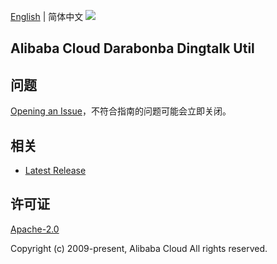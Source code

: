 [English](README.md) | 简体中文
![](https://aliyunsdk-pages.alicdn.com/icons/AlibabaCloud.svg)

## Alibaba Cloud Darabonba Dingtalk Util

## 问题

[Opening an Issue](https://github.com/aliyun/darabonba-dingtalk-util/issues/new)，不符合指南的问题可能会立即关闭。

## 相关

- [Latest Release](https://github.com/aliyun/darabonba-dingtalk-util)

## 许可证

[Apache-2.0](http://www.apache.org/licenses/LICENSE-2.0)

Copyright (c) 2009-present, Alibaba Cloud All rights reserved.
